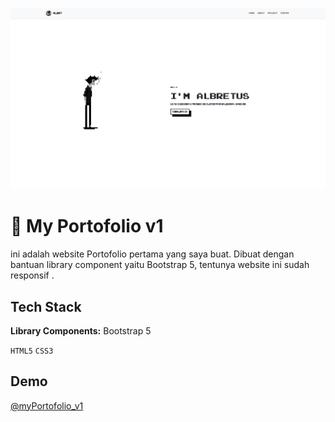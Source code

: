 

![App Screenshot](https://github.com/Albretus2/myPortofolio_v1/blob/main/konten/Screen%20Shot%202024-04-03%20at%2019.49.44.png "Tampilan halaman HomePage")


# 📍 My Portofolio v1

ini adalah website Portofolio pertama yang saya buat. Dibuat dengan bantuan library component yaitu Bootstrap 5, tentunya website ini sudah responsif .



## Tech Stack

**Library Components:** Bootstrap 5 

`HTML5` `CSS3`



## Demo

[@myPortofolio_v1](https://albretus2.github.io/myPortofolio_v1/)

